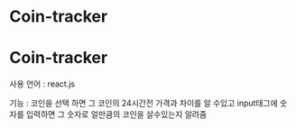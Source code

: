 # Coin-tracker

<h1>Coin-tracker</h1>
<p>사용 언어 : react.js</p>
<p>기능 : 코인을 선택 하면 그 코인의 24시간전 가격과 차이를 알 수있고 input태그에 숫자를 입력하면 그 숫자로 얼만큼의 코인을 살수있는지 알려줌</p>
